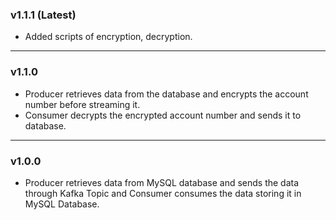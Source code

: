 ### v1.1.1 (Latest)
- Added scripts of encryption, decryption.

<hr>

### v1.1.0

- Producer retrieves data from the database and encrypts the account number before streaming it.
- Consumer decrypts the encrypted account number and sends it to database.

<hr>

### v1.0.0

- Producer retrieves data from MySQL database and sends the data through Kafka Topic and Consumer consumes the data storing it in MySQL Database.


